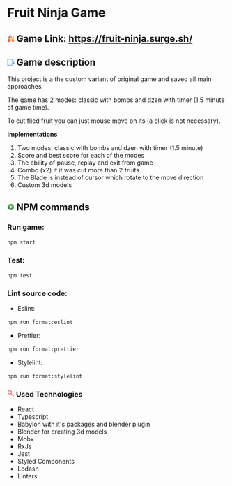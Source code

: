 # **Fruit Ninja Game**

## ![Fruits](src/assets/icons/fruits.png) Game Link: https://fruit-ninja.surge.sh/

## ![Fruits](src/assets/icons/policy.png) **Game description**

This project is a the custom variant of original game and saved all main approaches.

The game has 2 modes: classic with bombs and dzen with timer (1.5 minute of game time).

To cut flied fruit you can just mouse move on its (a click is not necessary).

**Implementations**
1. Two modes:  classic with bombs and dzen with timer (1.5 minute)
2. Score and best score for each of the modes
3. The ability of pause, replay and exit from game
4. Combo (x2) if it was cut more than 2 fruits
5. The Blade is instead of cursor which rotate to the move direction
6. Custom 3d models

## ![Fruits](src/assets/icons/play-button.png) **NPM commands**

### Run game:

```bash
npm start
```

### Test:

```bash
npm test
```

### Lint source code:
* Eslint: 
```bash 
npm run format:eslint
```

* Prettier: 
```bash 
npm run format:prettier
```

* Stylelint: 
```bash 
npm run format:stylelint
```

### ![Fruits](src/assets/icons/search.png) **Used Technologies**
* React
* Typescript
* Babylon with it's packages and blender plugin
* Blender for creating 3d models
* Mobx
* RxJs
* Jest
* Styled Components
* Lodash
* Linters
